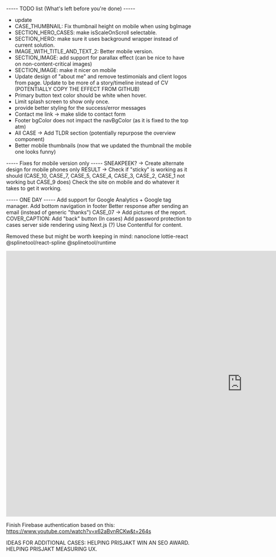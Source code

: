 ----- TODO list (What's left before you're done) -----
- update
- CASE_THUMBNAIL: Fix thumbnail height on mobile when using bgImage
- SECTION_HERO_CASES: make isScaleOnScroll selectable.
- SECTION_HERO: make sure it uses background wrapper instead of current solution.
- IMAGE_WITH_TITLE_AND_TEXT_2: Better mobile version.
- SECTION_IMAGE: add support for parallax effect (can be nice to have on non-content-critical images)
- SECTION_IMAGE: make it nicer on mobile
- Update design of "about me" and remove testimonials and client logos from page. Update to be more of a story/timeline instead of CV (POTENTIALLY COPY THE EFFECT FROM GITHUB)
- Primary button text color should be white when hover.
- Limit splash screen to show only once.
- provide better styling for the success/error messages
- Contact me link -> make slide to contact form
- Footer bgColor does not impact the navBgColor (as it is fixed to the top atm)
- All CASE -> Add TLDR section (potentially repurpose the overview component)
- Better mobile thumbnails (now that we updated the thumbnail the mobile one looks funny)

----- Fixes for mobile version only -----
SNEAKPEEK? -> Create alternate design for mobile phones only
RESULT -> Check if "sticky" is working as it should (CASE_10, CASE_7, CASE_5, CASE_4, CASE_3, CASE_2, CASE_1 not working but CASE_9 does)
Check the site on mobile and do whatever it takes to get it working.

----- ONE DAY -----
Add support for Google Analytics + Google tag manager.
Add bottom navigation in footer
Better response after sending an email (instead of generic "thanks")
CASE_07 -> Add pictures of the report.
COVER_CAPTION: Add "back" button (In cases)
Add password protection to cases
server side rendering using Next.js (?)
Use Contentful for content.

Removed these but might be worth keeping in mind:
nanoclone
lottie-react
@splinetool/react-spline
@splinetool/runtime

<iframe width="1280" height="720" src="https://www.youtube.com/embed/UFk14H74w6E" title="WEBINAR: Samuel Bergstrom - Sentiment for better design decisions" frameborder="0" allow="accelerometer; autoplay; clipboard-write; encrypted-media; gyroscope; picture-in-picture; web-share" allowfullscreen></iframe>

Finish Firebase authentication based on this:
https://www.youtube.com/watch?v=x62aBvnRCKw&t=264s

IDEAS FOR ADDITIONAL CASES:
HELPING PRISJAKT WIN AN SEO AWARD.
HELPING PRISJAKT MEASURING UX.
